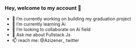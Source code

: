 ### Hey, welcome to my account 👋

- 🔭 I’m currently working on building my graduation project
- 🌱 I’m currently learning Ai
- 👯 I’m looking to collaborate on Ai field
- 💬 Ask me about Fullstack Js
- 📫 reach me: @Azizener_ twitter

